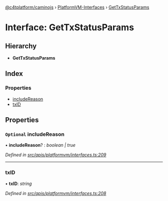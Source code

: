 [@c4tplatform/caminojs](../api.md) › [PlatformVM-Interfaces](../modules/platformvm_interfaces.md) › [GetTxStatusParams](platformvm_interfaces.gettxstatusparams.md)

# Interface: GetTxStatusParams

## Hierarchy

* **GetTxStatusParams**

## Index

### Properties

* [includeReason](platformvm_interfaces.gettxstatusparams.md#optional-includereason)
* [txID](platformvm_interfaces.gettxstatusparams.md#txid)

## Properties

### `Optional` includeReason

• **includeReason**? : *boolean | true*

*Defined in [src/apis/platformvm/interfaces.ts:209](https://github.com/chain4travel/caminojs/blob/8077d740/src/apis/platformvm/interfaces.ts#L209)*

___

###  txID

• **txID**: *string*

*Defined in [src/apis/platformvm/interfaces.ts:208](https://github.com/chain4travel/caminojs/blob/8077d740/src/apis/platformvm/interfaces.ts#L208)*
